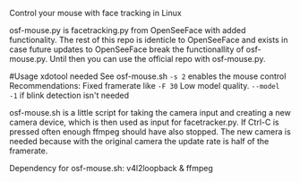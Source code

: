 Control your mouse with face tracking in Linux

osf-mouse.py is facetracking.py from OpenSeeFace with added functionality. The rest of this repo is identicle to OpenSeeFace and exists in case future updates to OpenSeeFace break the functionallity of osf-mouse.py. Until then you can use the official repo with osf-mouse.py.

#Usage
xdotool needed
See osf-mouse.sh
`-s 2` enables the mouse control
Recommendations:
Fixed framerate like `-F 30`
Low model quality. `--model -1` if blink detection isn't needed

osf-mouse.sh is a little script for taking the camera input and creating a new camera device, which is then used as input for facetracker.py. If Ctrl-C is pressed often enough ffmpeg should have also stopped. The new camera is needed because with the original camera the update rate is half of the framerate.

Dependency for osf-mouse.sh: v4l2loopback & ffmpeg
